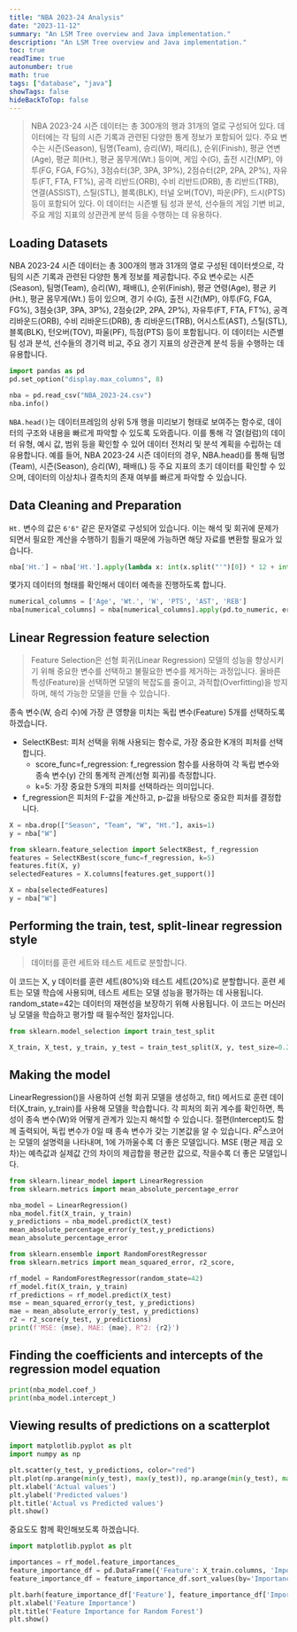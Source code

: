 ```yaml
---
title: "NBA 2023-24 Analysis"
date: "2023-11-12"
summary: "An LSM Tree overview and Java implementation."
description: "An LSM Tree overview and Java implementation."
toc: true
readTime: true
autonumber: true
math: true
tags: ["database", "java"]
showTags: false
hideBackToTop: false
---
```


> NBA 2023-24 시즌 데이터는 총 300개의 행과 31개의 열로 구성되어 있다. 데이터에는 각 팀의 시즌 기록과 관련된 다양한 통계 정보가 포함되어 있다. 주요 변수는 시즌(Season), 팀명(Team), 승리(W), 패리(L), 순위(Finish), 평균 연변(Age), 평균 희(Ht.), 평균 몸무게(Wt.) 등이며, 게임 수(G), 출전 시간(MP), 야투(FG, FGA, FG%), 3점슈터(3P, 3PA, 3P%), 2점슈터(2P, 2PA, 2P%), 자유투(FT, FTA, FT%), 공격 리반드(ORB), 수비 리반드(DRB), 총 리반드(TRB), 연결(ASSIST), 스틸(STL), 블록(BLK), 터널 오버(TOV), 파운(PF), 드시(PTS) 등이 포함되어 있다. 이 데이터는 시즌별 팀 성과 분석, 선수들의 게임 기변 비교, 주요 게임 지표의 상관관계 분석 등을 수행하는 데 유용하다.

## Loading Datasets

NBA 2023-24 시즌 데이터는 총 300개의 행과 31개의 열로 구성된 데이터셋으로, 각 팀의 시즌 기록과 관련된 다양한 통계 정보를 제공합니다. 주요 변수로는 시즌(Season), 팀명(Team), 승리(W), 패배(L), 순위(Finish), 평균 연령(Age), 평균 키(Ht.), 평균 몸무게(Wt.) 등이 있으며, 경기 수(G), 출전 시간(MP), 야투(FG, FGA, FG%), 3점슛(3P, 3PA, 3P%), 2점슛(2P, 2PA, 2P%), 자유투(FT, FTA, FT%), 공격 리바운드(ORB), 수비 리바운드(DRB), 총 리바운드(TRB), 어시스트(AST), 스틸(STL), 블록(BLK), 턴오버(TOV), 파울(PF), 득점(PTS) 등이 포함됩니다. 이 데이터는 시즌별 팀 성과 분석, 선수들의 경기력 비교, 주요 경기 지표의 상관관계 분석 등을 수행하는 데 유용합니다.

```python
import pandas as pd
pd.set_option("display.max_columns", 8)

nba = pd.read_csv("NBA_2023-24.csv")
nba.info()
```

`NBA.head()`는 데이터프레임의 상위 5개 행을 미리보기 형태로 보여주는 함수로, 데이터의 구조와 내용을 빠르게 파악할 수 있도록 도와줍니다. 이를 통해 각 열(컬럼)의 데이터 유형, 예시 값, 범위 등을 확인할 수 있어 데이터 전처리 및 분석 계획을 수립하는 데 유용합니다. 예를 들어, NBA 2023-24 시즌 데이터의 경우, NBA.head()를 통해 팀명(Team), 시즌(Season), 승리(W), 패배(L) 등 주요 지표의 초기 데이터를 확인할 수 있으며, 데이터의 이상치나 결측치의 존재 여부를 빠르게 파악할 수 있습니다.

## Data Cleaning and Preparation

`Ht.` 변수의 값은 `6'6"` 같은 문자열로 구성되어 있습니다. 이는 해석 및 회귀에 문제가 되면서 필요한 계산을 수행하기 힘들기 때문에 가능하면 해당 자료를 변환할 필요가 있습니다.

```python
nba['Ht.'] = nba['Ht.'].apply(lambda x: int(x.split("'")[0]) * 12 + int(x.split("'")[1]))
```

몇가지 데이터의 형태를 확인해서 데이터 예측을 진행하도록 합니다.

```python
numerical_columns = ['Age', 'Wt.', 'W', 'PTS', 'AST', 'REB']
nba[numerical_columns] = nba[numerical_columns].apply(pd.to_numeric, errors='coerce')
```

## Linear Regression feature selection

> Feature Selection은 선형 회귀(Linear Regression) 모델의 성능을 향상시키기 위해 중요한 변수를 선택하고 불필요한 변수를 제거하는 과정입니다. 올바른 특성(Feature)을 선택하면 모델의 복잡도를 줄이고, 과적합(Overfitting)을 방지하며, 해석 가능한 모델을 만들 수 있습니다.

종속 변수(W, 승리 수)에 가장 큰 영향을 미치는 독립 변수(Feature) 5개를 선택하도록 하겠습니다.

- SelectKBest: 피처 선택을 위해 사용되는 함수로, 가장 중요한 K개의 피처를 선택합니다.
  - score_func=f_regression: f_regression 함수를 사용하여 각 독립 변수와 종속 변수(y) 간의 통계적 관계(선형 회귀)를 측정합니다.
  - k=5: 가장 중요한 5개의 피처를 선택하라는 의미입니다.
- f_regression은 피처의 F-값을 계산하고, p-값을 바탕으로 중요한 피처를 결정합니다.

```python
X = nba.drop(["Season", "Team", "W", "Ht."], axis=1)
y = nba["W"]

from sklearn.feature_selection import SelectKBest, f_regression
features = SelectKBest(score_func=f_regression, k=5)
features.fit(X, y)
selectedFeatures = X.columns[features.get_support()]

X = nba[selectedFeatures]
y = nba["W"]
```

## Performing the train, test, split-linear regression style

> 데이터를 훈련 세트와 테스트 세트로 분할합니다.

이 코드는 X, y 데이터를 훈련 세트(80%)와 테스트 세트(20%)로 분할합니다. 훈련 세트는 모델 학습에 사용되며, 테스트 세트는 모델 성능을 평가하는 데 사용됩니다. random_state=42는 데이터의 재현성을 보장하기 위해 사용됩니다. 이 코드는 머신러닝 모델을 학습하고 평가할 때 필수적인 절차입니다.

```python
from sklearn.model_selection import train_test_split

X_train, X_test, y_train, y_test = train_test_split(X, y, test_size=0.2, random_state=42, stratify=y)
```

## Making the model

LinearRegression()을 사용하여 선형 회귀 모델을 생성하고, fit() 메서드로 훈련 데이터(X_train, y_train)를 사용해 모델을 학습합니다. 각 피처의 회귀 계수를 확인하면, 특성이 종속 변수(W)와 어떻게 관계가 있는지 해석할 수 있습니다. 절편(Intercept)도 함께 출력되어, 독립 변수가 0일 때 종속 변수가 갖는 기본값을 알 수 있습니다. $R^2$스코어는 모델의 설명력을 나타내며, 1에 가까울수록 더 좋은 모델입니다. MSE (평균 제곱 오차)는 예측값과 실제값 간의 차이의 제곱합을 평균한 값으로, 작을수록 더 좋은 모델입니다.

```python
from sklearn.linear_model import LinearRegression
from sklearn.metrics import mean_absolute_percentage_error

nba_model = LinearRegression()
nba_model.fit(X_train, y_train)
y_predictions = nba_model.predict(X_test)
mean_absolute_percentage_error(y_test,y_predictions)
mean_absolute_percentage_error
```

```python
from sklearn.ensemble import RandomForestRegressor
from sklearn.metrics import mean_squared_error, r2_score, 

rf_model = RandomForestRegressor(random_state=42)
rf_model.fit(X_train, y_train)
rf_predictions = rf_model.predict(X_test)
mse = mean_squared_error(y_test, y_predictions)
mae = mean_absolute_error(y_test, y_predictions)
r2 = r2_score(y_test, y_predictions)
print(f'MSE: {mse}, MAE: {mae}, R^2: {r2}')
```

## Finding the coefficients and intercepts of the regression model equation

```python
print(nba_model.coef_)
print(nba_model.intercept_)
```

## Viewing results of predictions on a scatterplot

```python
import matplotlib.pyplot as plt
import numpy as np

plt.scatter(y_test, y_predictions, color="red")
plt.plot(np.arange(min(y_test), max(y_test)), np.arange(min(y_test), max(y_test)), color="blue", linestyle="dashed")
plt.xlabel('Actual values')
plt.ylabel('Predicted values')
plt.title('Actual vs Predicted values')
plt.show()
```

중요도도 함께 확인해보도록 하겠습니다.

```python
import matplotlib.pyplot as plt

importances = rf_model.feature_importances_
feature_importance_df = pd.DataFrame({'Feature': X_train.columns, 'Importance': importances})
feature_importance_df = feature_importance_df.sort_values(by='Importance', ascending=False)

plt.barh(feature_importance_df['Feature'], feature_importance_df['Importance'])
plt.xlabel('Feature Importance')
plt.title('Feature Importance for Random Forest')
plt.show()
```